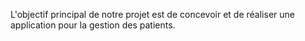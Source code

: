 L'objectif principal de notre projet est de concevoir et de réaliser une application pour la gestion des patients.
